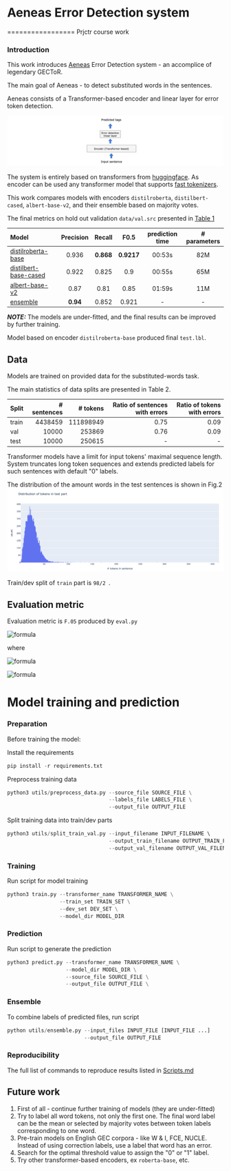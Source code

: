 # Aeneas Error Detection system
=================
Prjctr course work
### Introduction

This work introduces [Aeneas](https://en.wikipedia.org/wiki/Aeneas "Aeneas wiki") Error Detection
 system - an accomplice of legendary GECToR.
 
The main goal of Aeneas - to detect substituted words in the sentences.

Aeneas consists of a Transformer-based encoder and linear layer for error token detection.

![Distribution of tokens](docs/images/architecture.png "Aeneas architecture")

The system is entirely based on transformers from [huggingface](https://huggingface.co/transformers/index.html).
As encoder can be used any transformer model that supports [fast tokenizers](https://github.com/huggingface/tokenizers).

This work compares models with encoders `distilroberta`, `distilbert-cased`, `albert-base-v2`, and their ensemble based on majority votes.

The final metrics on hold out validation `data/val.src` presented in [Table 1](docs/Evaluation_metrics.md)


| Model                 |   Precision |   Recall |   F0.5     | prediction time   | # parameters   |
|:----------------------|:------------:|:---------:|:-------:    |:------------------:|:---------------:|
| [distilroberta-base](https://drive.google.com/drive/folders/1ViSy_vMDkfPWZZQ1qqfOQDI_FLf6oUzt?usp=sharing)    |       0.936 |    **0.868** | **0.9217** | 00:53s            | 82M            |
| [distilbert-base-cased](https://drive.google.com/drive/folders/1ViSy_vMDkfPWZZQ1qqfOQDI_FLf6oUzt?usp=sharing) |       0.922 |    0.825 | 0.9        | 00:55s            | 65M            |
| [albert-base-v2](https://drive.google.com/drive/folders/1ViSy_vMDkfPWZZQ1qqfOQDI_FLf6oUzt?usp=sharing)        |       0.87  |    0.81  | 0.85       | 01:59s            | 11M            |
| [ensemble](https://drive.google.com/drive/folders/1ViSy_vMDkfPWZZQ1qqfOQDI_FLf6oUzt?usp=sharing)              |       **0.94**  |    0.852 | 0.921       | -                 | -              |

**_NOTE:_** The models are under-fitted, and the final results can be improved by further training.

Model based on encoder `distilroberta-base` produced final `test.lbl`.

## Data

Models are trained on provided data for the substituted-words task.

The main statistics of data splits are presented in Table 2.

| Split   |   # sentences |   # tokens | Ratio of sentences with errors   | Ratio of tokens with errors   |
|:------------|----------:|-----------:|--------------------------:|---------------------------:|
| train       |   4438459 |  111898949 | 0.75                      | 0.09                       |
| val         |     10000 |     253869 | 0.76                      | 0.09                       |
| test        |     10000 |     250615 | -                         | -                          |

Transformer models have a limit for input tokens' maximal sequence length. 
System truncates long token sequences and extends predicted labels for such sentences with default "0" labels. 

The distribution of the amount words in the test sentences is shown in Fig.2
![Distribution of tokens](docs/images/distribution_of_tokens.png "Distribution of tokenized words")

Train/dev split of `train` part is `98/2 `.

## Evaluation metric
Evaluation metric is `F.05` produced by `eval.py`

![formula](https://render.githubusercontent.com/render/math?math=F_{0.5}%20=%20\frac{(1%2B0.5)^2%20*%20Precision%20*%20Recall}{(0.5)^2*Precision%20%2B%20Recall})

where

![formula](https://render.githubusercontent.com/render/math?math=Precision%20=%20\frac{TP}{TP%2BFP})

![formula](https://render.githubusercontent.com/render/math?math=Recall%20=%20\frac{TP}{TP%2BFN})

# Model training and prediction

### Preparation
Before training the model:

Install the requirements
```python
pip install -r requirements.txt
```

Preprocess training data
```python
python3 utils/preprocess_data.py --source_file SOURCE_FILE \
                                 --labels_file LABELS_FILE \
                                 --output_file OUTPUT_FILE
```

Split training data into train/dev parts
```python
python3 utils/split_train_val.py --input_filename INPUT_FILENAME \ 
                                 --output_train_filename OUTPUT_TRAIN_FILENAME \
                                 --output_val_filename OUTPUT_VAL_FILENAME
```

### Training

Run script for model training
```python
python3 train.py --transformer_name TRANSFORMER_NAME \
                 --train_set TRAIN_SET \
                 --dev_set DEV_SET \
                 --model_dir MODEL_DIR
```

### Prediction

Run script to generate the prediction
```python
python3 predict.py --transformer_name TRANSFORMER_NAME \
                   --model_dir MODEL_DIR \
                   --source_file SOURCE_FILE \
                   --output_file OUTPUT_FILE \
```

### Ensemble

To combine labels of predicted files, run script
```python
python utils/ensemble.py --input_files INPUT_FILE [INPUT_FILE ...]
                         --output_file OUTPUT_FILE
```

### Reproducibility

The full list of commands to reproduce results listed in [Scripts.md](docs/Scripts.md)

## Future work

1. First of all - continue further training of models (they are under-fitted)
2. Try to label all word tokens, not only the first one. 
   The final word label can be the mean or selected by majority votes between token labels corresponding to one word.
3. Pre-train models on English GEC corpora - like W & I, FCE, NUCLE. 
   Instead of using correction labels, use a label that word has an error.
4. Search for the optimal threshold value to assign the "0" or "1" label.
5. Try other transformer-based encoders, ex `roberta-base`, etc.

